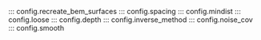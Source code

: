 ::: config.recreate_bem_surfaces
::: config.spacing
::: config.mindist
::: config.loose
::: config.depth
::: config.inverse_method
::: config.noise_cov
::: config.smooth
